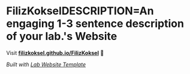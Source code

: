 
# FilizKokselDESCRIPTION=An engaging 1-3 sentence description of your lab.'s Website

Visit **[filizkoksel.github.io/FilizKoksel](https://filizkoksel.github.io/FilizKoksel)** 🚀

_Built with [Lab Website Template](https://greene-lab.gitbook.io/lab-website-template-docs)_
